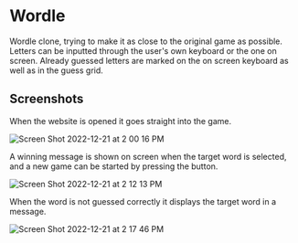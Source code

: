 # Wordle

Wordle clone, trying to make it as close to the original game as possible. Letters can be inputted through the user's own keyboard or the one on screen. Already guessed letters are marked on the on screen keyboard as well as in the guess grid. 

## Screenshots 

When the website is opened it goes straight into the game.

![Screen Shot 2022-12-21 at 2 00 16 PM](https://user-images.githubusercontent.com/89871393/208985770-1dfd5a65-3297-4886-99c9-05c6f2cd1c68.png)

A winning message is shown on screen when the target word is selected, and a new game can be started by pressing the button. 

![Screen Shot 2022-12-21 at 2 12 13 PM](https://user-images.githubusercontent.com/89871393/208985797-2d962fcb-a4ec-431b-983b-0f01e80bfcc5.png)

When the word is not guessed correctly it displays the target word in a message. 

![Screen Shot 2022-12-21 at 2 17 46 PM](https://user-images.githubusercontent.com/89871393/208985815-a8b83654-b732-4c5a-ac94-a65588233614.png)

